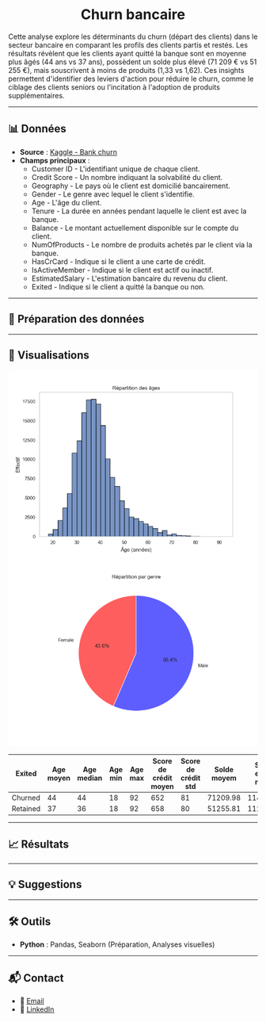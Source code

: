 <div align="center">
  
# Churn bancaire

</div>


Cette analyse explore les déterminants du churn (départ des clients) dans le secteur bancaire en comparant les profils des clients partis et restés. Les résultats révèlent que les clients ayant quitté la banque sont en moyenne plus âgés (44 ans vs 37 ans), possèdent un solde plus élevé (71 209 € vs 51 255 €), mais souscrivent à moins de produits (1,33 vs 1,62). Ces insights permettent d'identifier des leviers d'action pour réduire le churn, comme le ciblage des clients seniors ou l'incitation à l'adoption de produits supplémentaires.

---

## 📊 Données
- **Source** : [Kaggle - Bank churn](https://www.kaggle.com/datasets/rangalamahesh/bank-churn/data)
- **Champs principaux** :
  - Customer ID - L'identifiant unique de chaque client.
  - Credit Score - Un nombre indiquant la solvabilité du client.
  - Geography - Le pays où le client est domicilié bancairement.
  - Gender - Le genre avec lequel le client s'identifie.
  - Age - L'âge du client.
  - Tenure - La durée en années pendant laquelle le client est avec la banque.
  - Balance -  Le montant actuellement disponible sur le compte du client.
  - NumOfProducts -  Le nombre de produits achetés par le client via la banque.
  - HasCrCard - Indique si le client a une carte de crédit.
  - IsActiveMember - Indique si le client est actif ou inactif.
  - EstimatedSalary - L'estimation bancaire du revenu du client.
  - Exited - Indique si le client a quitté la banque ou non.

---

## 🧹 Préparation des données

---

## 🚀 Visualisations
![](https://github.com/FabienHaury/Churn/blob/main/Screenshoots/Graphiques/graph_age.png)   
![](https://github.com/FabienHaury/Churn/blob/main/Screenshoots/Graphiques/graph_gender_pie.png)   


| Exited  | Age moyen | Age median | Age min | Age max | Score de crédit moyen | Score de crédit std | Solde moyem | Salaire estimé moyen | Nb de produits moyen | Nombre de clients | % Effectifs |
|----------|----------|------------|---------|---------|------------------|-----------------|--------------|----------------------|-------------------|------------------|-------------|
| Churned | 44       | 44         | 18      | 92      | 652              | 81              | 71209.98     | 114402.50            | 1.33              | 34921            | 21.16       |
| Retained | 37       | 36         | 18      | 92      | 658              | 80              | 51255.81     | 112084.29            | 1.62              | 130113           | 78.84       |

---

## 📈 Résultats 


---

## 💡 Suggestions  

---

## 🛠️ Outils
- **Python** : Pandas, Seaborn (Préparation, Analyses visuelles)

---

## 📬 Contact  
- 📧 [Email](mailto:67912775+FabienHaury@users.noreply.github.com)  
- 💼 [LinkedIn](https://www.linkedin.com/in/fabienhaury/)

